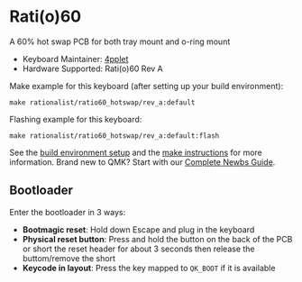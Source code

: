 # Rati(o)60

A 60% hot swap PCB for both tray mount and o-ring mount

* Keyboard Maintainer: [4pplet](https://github.com/4pplet)
* Hardware Supported: Rati(o)60 Rev A

Make example for this keyboard (after setting up your build environment):

    make rationalist/ratio60_hotswap/rev_a:default

Flashing example for this keyboard:

    make rationalist/ratio60_hotswap/rev_a:default:flash

See the [build environment setup](https://docs.qmk.fm/#/getting_started_build_tools) and the [make instructions](https://docs.qmk.fm/#/getting_started_make_guide) for more information. Brand new to QMK? Start with our [Complete Newbs Guide](https://docs.qmk.fm/#/newbs).

## Bootloader

Enter the bootloader in 3 ways:

* **Bootmagic reset**: Hold down Escape and plug in the keyboard
* **Physical reset button**: Press and hold the button on the back of the PCB or short the reset header for about 3 seconds then release the buttom/remove the short
* **Keycode in layout**: Press the key mapped to `QK_BOOT` if it is available

